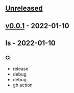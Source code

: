 <a name="unreleased"></a>
## [Unreleased]


<a name="v0.0.1"></a>
## [v0.0.1] - 2022-01-10

<a name="ls"></a>
## ls - 2022-01-10
### Ci
- release
- debug
- debug
- gh action


[Unreleased]: https://github.com/xairline/goxairline/compare/v0.0.1...HEAD
[v0.0.1]: https://github.com/xairline/goxairline/compare/ls...v0.0.1
